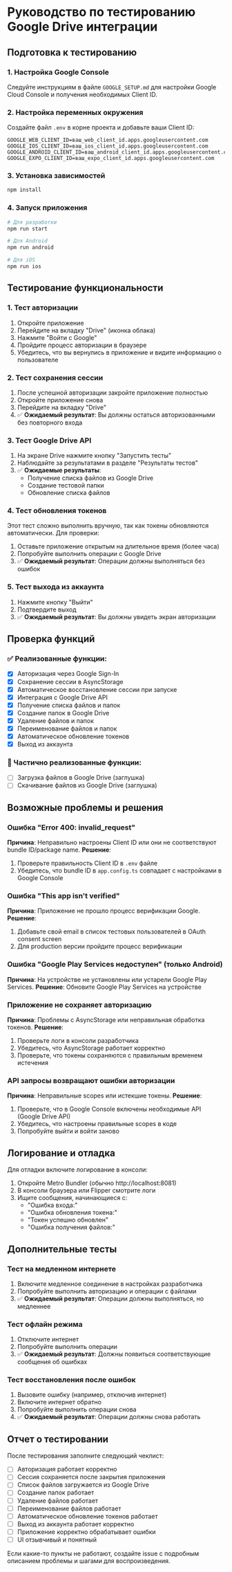 # Руководство по тестированию Google Drive интеграции

## Подготовка к тестированию

### 1. Настройка Google Console

Следуйте инструкциям в файле `GOOGLE_SETUP.md` для настройки Google Cloud Console и получения необходимых Client ID.

### 2. Настройка переменных окружения

Создайте файл `.env` в корне проекта и добавьте ваши Client ID:

```env
GOOGLE_WEB_CLIENT_ID=ваш_web_client_id.apps.googleusercontent.com
GOOGLE_IOS_CLIENT_ID=ваш_ios_client_id.apps.googleusercontent.com
GOOGLE_ANDROID_CLIENT_ID=ваш_android_client_id.apps.googleusercontent.com
GOOGLE_EXPO_CLIENT_ID=ваш_expo_client_id.apps.googleusercontent.com
```

### 3. Установка зависимостей

```bash
npm install
```

### 4. Запуск приложения

```bash
# Для разработки
npm run start

# Для Android
npm run android

# Для iOS
npm run ios
```

## Тестирование функциональности

### 1. Тест авторизации

1. Откройте приложение
2. Перейдите на вкладку "Drive" (иконка облака)
3. Нажмите "Войти с Google"
4. Пройдите процесс авторизации в браузере
5. Убедитесь, что вы вернулись в приложение и видите информацию о пользователе

### 2. Тест сохранения сессии

1. После успешной авторизации закройте приложение полностью
2. Откройте приложение снова
3. Перейдите на вкладку "Drive"
4. ✅ **Ожидаемый результат**: Вы должны остаться авторизованными без повторного входа

### 3. Тест Google Drive API

1. На экране Drive нажмите кнопку "Запустить тесты"
2. Наблюдайте за результатами в разделе "Результаты тестов"
3. ✅ **Ожидаемые результаты**:
   - Получение списка файлов из Google Drive
   - Создание тестовой папки
   - Обновление списка файлов

### 4. Тест обновления токенов

Этот тест сложно выполнить вручную, так как токены обновляются автоматически. Для проверки:

1. Оставьте приложение открытым на длительное время (более часа)
2. Попробуйте выполнить операции с Google Drive
3. ✅ **Ожидаемый результат**: Операции должны выполняться без ошибок

### 5. Тест выхода из аккаунта

1. Нажмите кнопку "Выйти"
2. Подтвердите выход
3. ✅ **Ожидаемый результат**: Вы должны увидеть экран авторизации

## Проверка функций

### ✅ Реализованные функции:

- [x] Авторизация через Google Sign-In
- [x] Сохранение сессии в AsyncStorage
- [x] Автоматическое восстановление сессии при запуске
- [x] Интеграция с Google Drive API
- [x] Получение списка файлов и папок
- [x] Создание папок в Google Drive
- [x] Удаление файлов и папок
- [x] Переименование файлов и папок
- [x] Автоматическое обновление токенов
- [x] Выход из аккаунта

### 🔄 Частично реализованные функции:

- [ ] Загрузка файлов в Google Drive (заглушка)
- [ ] Скачивание файлов из Google Drive (заглушка)

## Возможные проблемы и решения

### Ошибка "Error 400: invalid_request"

**Причина**: Неправильно настроены Client ID или они не соответствуют bundle ID/package name.
**Решение**:

1. Проверьте правильность Client ID в `.env` файле
2. Убедитесь, что bundle ID в `app.config.ts` совпадает с настройками в Google Console

### Ошибка "This app isn't verified"

**Причина**: Приложение не прошло процесс верификации Google.
**Решение**:

1. Добавьте свой email в список тестовых пользователей в OAuth consent screen
2. Для production версии пройдите процесс верификации

### Ошибка "Google Play Services недоступен" (только Android)

**Причина**: На устройстве не установлены или устарели Google Play Services.
**Решение**: Обновите Google Play Services на устройстве

### Приложение не сохраняет авторизацию

**Причина**: Проблемы с AsyncStorage или неправильная обработка токенов.
**Решение**:

1. Проверьте логи в консоли разработчика
2. Убедитесь, что AsyncStorage работает корректно
3. Проверьте, что токены сохраняются с правильным временем истечения

### API запросы возвращают ошибки авторизации

**Причина**: Неправильные scopes или истекшие токены.
**Решение**:

1. Проверьте, что в Google Console включены необходимые API (Google Drive API)
2. Убедитесь, что настроены правильные scopes в коде
3. Попробуйте выйти и войти заново

## Логирование и отладка

Для отладки включите логирование в консоли:

1. Откройте Metro Bundler (обычно http://localhost:8081)
2. В консоли браузера или Flipper смотрите логи
3. Ищите сообщения, начинающиеся с:
   - "Ошибка входа:"
   - "Ошибка обновления токена:"
   - "Токен успешно обновлен"
   - "Ошибка получения файлов:"

## Дополнительные тесты

### Тест на медленном интернете

1. Включите медленное соединение в настройках разработчика
2. Попробуйте выполнить авторизацию и операции с файлами
3. ✅ **Ожидаемый результат**: Операции должны выполняться, но медленнее

### Тест офлайн режима

1. Отключите интернет
2. Попробуйте выполнить операции
3. ✅ **Ожидаемый результат**: Должны появиться соответствующие сообщения об ошибках

### Тест восстановления после ошибок

1. Вызовите ошибку (например, отключив интернет)
2. Включите интернет обратно
3. Попробуйте выполнить операции снова
4. ✅ **Ожидаемый результат**: Операции должны снова работать

## Отчет о тестировании

После тестирования заполните следующий чеклист:

- [ ] Авторизация работает корректно
- [ ] Сессия сохраняется после закрытия приложения
- [ ] Список файлов загружается из Google Drive
- [ ] Создание папок работает
- [ ] Удаление файлов работает
- [ ] Переименование файлов работает
- [ ] Автоматическое обновление токенов работает
- [ ] Выход из аккаунта работает корректно
- [ ] Приложение корректно обрабатывает ошибки
- [ ] UI отзывчивый и понятный

Если какие-то пункты не работают, создайте issue с подробным описанием проблемы и шагами для воспроизведения.

